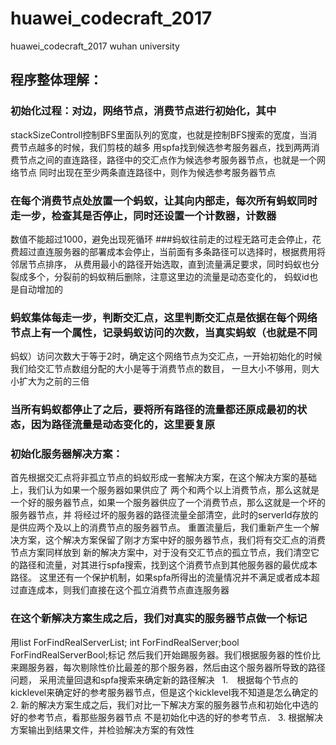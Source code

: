 # huawei_codecraft_2017
huawei_codecraft_2017 wuhan university 
## 程序整体理解：
### 初始化过程：对边，网络节点，消费节点进行初始化，其中
  stackSizeControll控制BFS里面队列的宽度，也就是控制BFS搜索的宽度，当消费节点越多的时候，我们剪枝的越多
  用spfa找到候选参考服务器点，找到两两消费节点之间的直连路径，路径中的交汇点作为候选参考服务器节点，也就是一个网络节点
  同时出现在至少两条直连路径中，则作为候选参考服务器节点
### 在每个消费节点处放置一个蚂蚁，让其向内部走，每次所有蚂蚁同时走一步，检查其是否停止，同时还设置一个计数器，计数器
  数值不能超过1000，避免出现死循环
###蚂蚁往前走的过程无路可走会停止，花费超过直连服务器的部署成本会停止，当前面有多条路径可以选择时，根据费用将邻居节点排序，
从费用最小的路径开始选取，直到流量满足要求，同时蚂蚁也分裂成多个，分裂前的蚂蚁稍后删除，注意这里边的流量是动态变化的，
蚂蚁id也是自动增加的
### 蚂蚁集体每走一步，判断交汇点，这里判断交汇点是依据在每个网络节点上有一个属性，记录蚂蚁访问的次数，当真实蚂蚁（也就是不同
蚂蚁）访问次数大于等于2时，确定这个网络节点为交汇点，一开始初始化的时候我们给交汇节点数组分配的大小是等于消费节点的数目，
一旦大小不够用，则大小扩大为之前的三倍
### 当所有蚂蚁都停止了之后，要将所有路径的流量都还原成最初的状态，因为路径流量是动态变化的，这里要复原
### 初始化服务器解决方案：
   首先根据交汇点将非孤立节点的蚂蚁形成一套解决方案，在这个解决方案的基础上，我们认为如果一个服务器如果供应了
两个和两个以上消费节点，那么这就是一个好的服务器节点，如果一个服务器供应了一个消费节点，那么这就是一个坏的服务器节点，并
将经过坏的服务器的路径流量全部清空，此时的serverId存放的是供应两个及以上的消费节点的服务器节点。
   重置流量后，我们重新产生一个解决方案，这个解决方案保留了刚才方案中好的服务器节点，我们将有交汇点的消费节点方案同样放到
新的解决方案中，对于没有交汇节点的孤立节点，我们清空它的路径和流量，对其进行spfa搜索，找到这个消费节点到其他服务器的最优成本
路径。
   这里还有一个保护机制，如果spfa所得出的流量情况并不满足或者成本超过直连成本，则我们直接在这个孤立消费节点直连服务器
### 在这个新解决方案生成之后，我们对真实的服务器节点做一个标记		
用list<int> ForFindRealServerList;
int ForFindRealServer;bool ForFindRealServerBool;标记
然后我们开始踢服务器。我们根据服务器的性价比来踢服务器，每次剔除性价比最差的那个服务器，然后由这个服务器所导致的路径问题，
采用流量回退和spfa搜索来确定新的路径解决
   1.　根据每个节点的kicklevel来确定好的参考服务器节点，但是这个kicklevel我不知道是怎么确定的
   2. 新的解决方案生成之后，我们对比一下解决方案的服务器节点和初始化中选的好的参考节点，看那些服务器节点
不是初始化中选的好的参考节点．
3. 根据解决方案输出到结果文件，并检验解决方案的有效性

